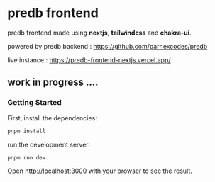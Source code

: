 # predb frontend

predb frontend made using **nextjs**, **tailwindcss** and **chakra-ui**.

powered by predb backend : https://github.com/parnexcodes/predb

live instance : https://predb-frontend-nextjs.vercel.app/

## work in progress ....

### Getting Started

First, install the dependencies:

```bash
pnpm install
```

run the development server:

```bash
pnpm run dev
```

Open [http://localhost:3000](http://localhost:3000) with your browser to see the result.